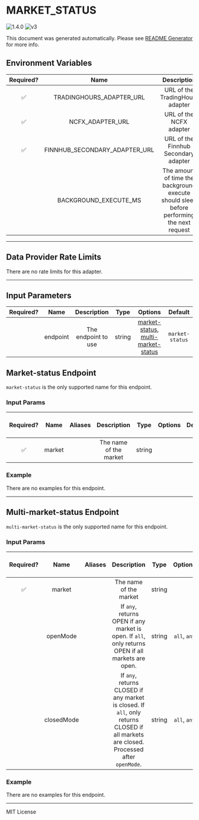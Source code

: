 # MARKET_STATUS

![1.4.0](https://img.shields.io/github/package-json/v/smartcontractkit/external-adapters-js?filename=packages/composites/market-status/package.json) ![v3](https://img.shields.io/badge/framework%20version-v3-blueviolet)

This document was generated automatically. Please see [README Generator](../../scripts#readme-generator) for more info.

## Environment Variables

| Required? |             Name              |                                        Description                                        |  Type  | Options | Default |
| :-------: | :---------------------------: | :---------------------------------------------------------------------------------------: | :----: | :-----: | :-----: |
|    ✅     |   TRADINGHOURS_ADAPTER_URL    |                              URL of the TradingHours adapter                              | string |         |         |
|    ✅     |       NCFX_ADAPTER_URL        |                                  URL of the NCFX adapter                                  | string |         |         |
|    ✅     | FINNHUB_SECONDARY_ADAPTER_URL |                           URL of the Finnhub Secondary adapter                            | string |         |         |
|           |     BACKGROUND_EXECUTE_MS     | The amount of time the background execute should sleep before performing the next request | number |         | `1000`  |

---

## Data Provider Rate Limits

There are no rate limits for this adapter.

---

## Input Parameters

| Required? |   Name   |     Description     |  Type  |                                            Options                                             |     Default     |
| :-------: | :------: | :-----------------: | :----: | :--------------------------------------------------------------------------------------------: | :-------------: |
|           | endpoint | The endpoint to use | string | [market-status](#market-status-endpoint), [multi-market-status](#multi-market-status-endpoint) | `market-status` |

## Market-status Endpoint

`market-status` is the only supported name for this endpoint.

### Input Params

| Required? |  Name  | Aliases |      Description       |  Type  | Options | Default | Depends On | Not Valid With |
| :-------: | :----: | :-----: | :--------------------: | :----: | :-----: | :-----: | :--------: | :------------: |
|    ✅     | market |         | The name of the market | string |         |         |            |                |

### Example

There are no examples for this endpoint.

---

## Multi-market-status Endpoint

`multi-market-status` is the only supported name for this endpoint.

### Input Params

| Required? |    Name    | Aliases |                                                              Description                                                               |  Type  |   Options    | Default | Depends On | Not Valid With |
| :-------: | :--------: | :-----: | :------------------------------------------------------------------------------------------------------------------------------------: | :----: | :----------: | :-----: | :--------: | :------------: |
|    ✅     |   market   |         |                                                         The name of the market                                                         | string |              |         |            |                |
|           |  openMode  |         |                   If `any`, returns OPEN if any market is open. If `all`, only returns OPEN if all markets are open.                   | string | `all`, `any` |  `any`  |            |                |
|           | closedMode |         | If `any`, returns CLOSED if any market is closed. If `all`, only returns CLOSED if all markets are closed. Processed after `openMode`. | string | `all`, `any` |  `all`  |            |                |

### Example

There are no examples for this endpoint.

---

MIT License
